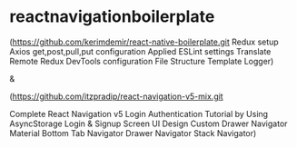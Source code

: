 # reactnavigationboilerplate


(https://github.com/kerimdemir/react-native-boilerplate.git
 Redux setup
 Axios get,post,pull,put configuration
 Applied ESLint settings
 Translate
 Remote Redux DevTools configuration
 File Structure
 Template
 Logger)
 
 &

(https://github.com/itzpradip/react-navigation-v5-mix.git

Complete React Navigation v5 
Login Authentication Tutorial by Using AsyncStorage
Login & Signup Screen UI Design 
Custom Drawer Navigator 
Material Bottom Tab Navigator 
Drawer Navigator 
Stack Navigator)
